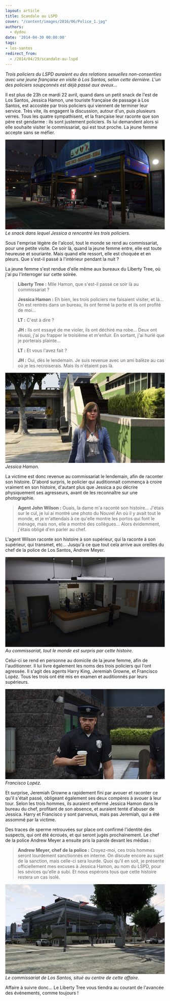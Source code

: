 ```yaml
---
layout: article
title: Scandale au LSPD
cover: "/content/images/2016/06/Police_1.jpg"
authors:
  - dydou
date: '2014-04-30 00:00:00'
tags:
- los-santos
redirect_from:
  - /2014/04/29/scandale-au-lspd
---
```


_Trois policiers du LSPD auraient eu des relations sexuelles non-consenties avec une jeune française en visite à Los Santos, selon cette dernière. L'un des policiers soupçonnés est déjà passé aux aveux..._

Il est plus de 23h ce mardi 22 avril, quand dans un petit snack de l'est de Los Santos, Jessica Hamon, une touriste française de passage à Los Santos, est accostée par trois policiers qui viennent de terminer leur service. Très vite, ils engagent la discussion, autour d'un, puis plusieurs verres. Tous les quatre sympathisent, et la française leur raconte que son père est gendarme : ils sont justement policiers. Ils lui demandent alors si elle souhaite visiter le commissariat, qui est tout proche. La jeune femme accepte sans se méfier.

![Le snack dans lequel Jessica a rencontré les trois policiers.](/content/images/2016/06/Police7.jpg)
_Le snack dans lequel Jessica a rencontré les trois policiers._

Sous l'emprise légère de l'alcool, tout le monde se rend au commissariat, pour une petite visite. Ce soir là, quand la jeune femme entre, elle est toute heureuse et souriante. Mais quand elle ressort, elle est choquée et en pleurs. Que s'est-il passé à l'intérieur pendant la nuit ?

La jeune femme s'est rendue d'elle même aux bureaux du Liberty Tree, où j'ai pu l'interroger sur cette soirée.

> **Liberty Tree :** Mlle Hamon, que s'est-il passé ce soir là au commissariat ?
> 
> **Jessica Hamon :** Eh bien, les trois policiers me faisaient visiter, et là... On est rentrés dans un bureau, ils ont fermé la porte et ils ont profité de moi...
> 
> **LT :** C'est à dire ?
> 
> **JH :** Ils ont essayé de me violer, ils ont déchiré ma robe... Deux ont réussi, j'ai pu frapper le troisième et m'enfuir. En sortant, j'ai hurlé que je porterais plainte...
> 
> **LT :** Et vous l'avez fait ?
> 
> **JH :** Oui, dès le lendemain. Je suis revenue avec un ami balèze au cas où je les recroiserais. Mais ils n'étaient pas là.

![Jessica Hamon.](/content/images/2016/06/Police6.jpg)
_Jessica Hamon._

La victime est donc revenue au commissariat le lendemain, afin de raconter son histoire. D'abord surpris, le policier qui auditionnait commença à croire vraiment en son histoire, d'autant plus que Jessica a pu décrire physiquement ses agresseurs, avant de les reconnaître sur une photographie.

> **Agent John Wilson :** Ouais, la dame m'a raconté son histoire... J'étais sur le cul, je lui ai montré une photo du Nouvel An où il y avait tout le monde, et je m'attendais à ce qu'elle montre les portos qui font le ménage, mais non, elle a montré des collègues... Alors évidemment, j'étais obligé d'en parler au chef.

L'agent Wilson raconte son histoire à son supérieur, qui la raconte à son supérieur, qui transmet, etc... Jusqu'à ce que tout cela arrive aux oreilles du chef de la police de Los Santos, Andrew Meyer.

![Au commissariat, tout le monde est surpris par cette histoire.](/content/images/2016/06/Police3.jpg)
_Au commissariat, tout le monde est surpris par cette histoire._

Celui-ci se rend en personne au domicile de la jeune femme, afin de l'auditionner. Il lui livre également les noms des trois policiers qui l'ont agressée. Il s'agit des agents Harry King, Jeremiah Growne, et Francisco Lopéz. Tous les trois ont été mis en examen et auditionnés par leurs supérieurs.

![Francisco Lopéz.](/content/images/2016/06/Police8.jpg)
_Francisco Lopéz._

Et surprise, Jeremiah Growne a rapidement fini par avouer et raconter ce qu'il s'était passé, obligeant également ses deux compères à avouer à leur tour. Selon les trois hommes, ils auraient enfermé Jessica Hamon dans le bureau du chef, profitant de son absence, et auraient tenté d'abuser de Jessica. Harry et Francisco y sont parvenus, mais pas Jeremiah, qui a été assommé par la victime.

Des traces de sperme retrouvées sur place ont confirmé l'identité des suspects, qui ont été écroués, et qui seront jugés prochainement. Le chef de la police Andrew Meyer a ensuite pris la parole devant les médias :

> **Andrew Meyer, chef de la police :** Croyez-moi, ces trois hommes seront lourdement sanctionnés en interne. On discute encore au sujet de la sanction, mais celle-ci sera lourde. Quoi qu'il en soit, je présente officiellement mes excuses à Jessica Hamon, au nom du LSPD, pour les sévices qu'elle a subi. Et nous espérons tous que cette histoire restera un cas isolé.

![Le commissariat de Los Santos, situé au centre de cette affaire.](/content/images/2016/06/Police_2.jpg)
_Le commissariat de Los Santos, situé au centre de cette affaire._

Affaire à suivre donc... Le Liberty Tree vous tiendra au courant de l'avancée des événements, comme toujours !